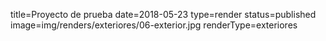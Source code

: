 title=Proyecto de prueba
date=2018-05-23
type=render
status=published
image=img/renders/exteriores/06-exterior.jpg
renderType=exteriores
~~~~~~